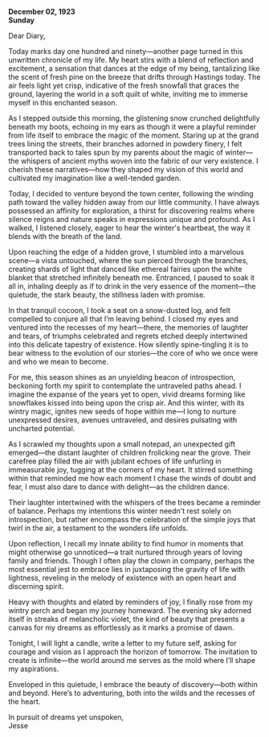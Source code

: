 
**December 02, 1923**  
**Sunday**  

Dear Diary,

Today marks day one hundred and ninety—another page turned in this unwritten chronicle of my life. My heart stirs with a blend of reflection and excitement, a sensation that dances at the edge of my being, tantalizing like the scent of fresh pine on the breeze that drifts through Hastings today. The air feels light yet crisp, indicative of the fresh snowfall that graces the ground, layering the world in a soft quilt of white, inviting me to immerse myself in this enchanted season.

As I stepped outside this morning, the glistening snow crunched delightfully beneath my boots, echoing in my ears as though it were a playful reminder from life itself to embrace the magic of the moment. Staring up at the grand trees lining the streets, their branches adorned in powdery finery, I felt transported back to tales spun by my parents about the magic of winter—the whispers of ancient myths woven into the fabric of our very existence. I cherish these narratives—how they shaped my vision of this world and cultivated my imagination like a well-tended garden.

Today, I decided to venture beyond the town center, following the winding path toward the valley hidden away from our little community. I have always possessed an affinity for exploration, a thirst for discovering realms where silence reigns and nature speaks in expressions unique and profound. As I walked, I listened closely, eager to hear the winter's heartbeat, the way it blends with the breath of the land.

Upon reaching the edge of a hidden grove, I stumbled into a marvelous scene—a vista untouched, where the sun pierced through the branches, creating shards of light that danced like ethereal fairies upon the white blanket that stretched infinitely beneath me. Entranced, I paused to soak it all in, inhaling deeply as if to drink in the very essence of the moment—the quietude, the stark beauty, the stillness laden with promise. 

In that tranquil cocoon, I took a seat on a snow-dusted log, and felt compelled to conjure all that I’m leaving behind. I closed my eyes and ventured into the recesses of my heart—there, the memories of laughter and tears, of triumphs celebrated and regrets etched deeply intertwined into this delicate tapestry of existence. How silently spine-tingling it is to bear witness to the evolution of our stories—the core of who we once were and who we mean to become.

For me, this season shines as an unyielding beacon of introspection, beckoning forth my spirit to contemplate the untraveled paths ahead. I imagine the expanse of the years yet to open, vivid dreams forming like snowflakes kissed into being upon the crisp air. And this winter, with its wintry magic, ignites new seeds of hope within me—I long to nurture unexpressed desires, avenues untraveled, and desires pulsating with uncharted potential.

As I scrawled my thoughts upon a small notepad, an unexpected gift emerged—the distant laughter of children frolicking near the grove. Their carefree play filled the air with jubilant echoes of life unfurling in immeasurable joy, tugging at the corners of my heart. It stirred something within that reminded me how each moment I chase the winds of doubt and fear, I must also dare to dance with delight—as the children dance. 

Their laughter intertwined with the whispers of the trees became a reminder of balance. Perhaps my intentions this winter needn't rest solely on introspection, but rather encompass the celebration of the simple joys that twirl in the air, a testament to the wonders life unfolds. 

Upon reflection, I recall my innate ability to find humor in moments that might otherwise go unnoticed—a trait nurtured through years of loving family and friends. Though I often play the clown in company, perhaps the most essential jest to embrace lies in juxtaposing the gravity of life with lightness, reveling in the melody of existence with an open heart and discerning spirit.

Heavy with thoughts and elated by reminders of joy, I finally rose from my wintry perch and began my journey homeward. The evening sky adorned itself in streaks of melancholic violet, the kind of beauty that presents a canvas for my dreams as effortlessly as it marks a promise of dawn. 

Tonight, I will light a candle, write a letter to my future self, asking for courage and vision as I approach the horizon of tomorrow. The invitation to create is infinite—the world around me serves as the mold where I’ll shape my aspirations. 

Enveloped in this quietude, I embrace the beauty of discovery—both within and beyond. Here’s to adventuring, both into the wilds and the recesses of the heart. 

In pursuit of dreams yet unspoken,  
Jesse
